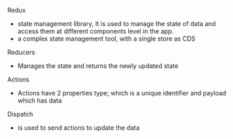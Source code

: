 Redux

- state management library, It is used to manage the state of data and access them at different components level in the app.
- a complex state management tool, with a single store as CDS

Reducers

- Manages the state and returns the newly updated state

Actions

- Actions have 2 properties type; which is a unique identifier and payload which has data

Dispatch

- is used to send actions to update the data
